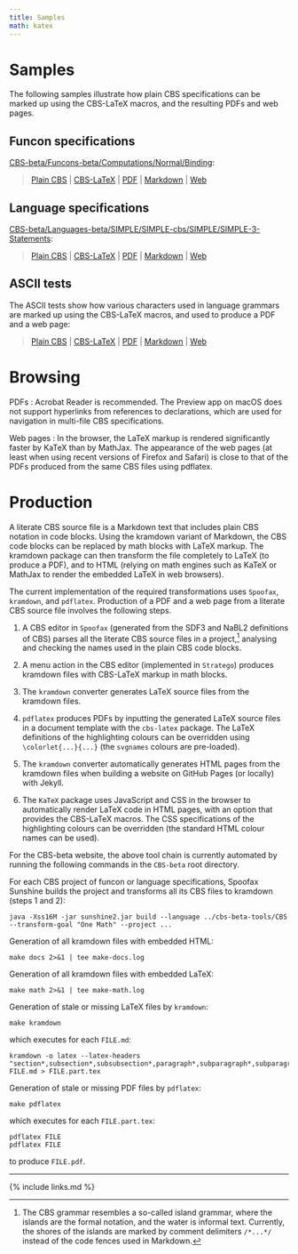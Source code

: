 ```yaml
---
title: Samples
math: katex
---
```


# Samples

The following samples illustrate how plain CBS specifications can be marked up
using the CBS-LaTeX macros, and the resulting PDFs and web pages.

## Funcon specifications

[CBS-beta/Funcons-beta/Computations/Normal/Binding](https://plancomps.github.io/CBS-beta/Funcons-beta/Computations/Normal/Binding):

> [Plain CBS](cbs/Binding.cbs.txt) \|
  [CBS-LaTeX](latex/Binding/Binding.part.tex.html) \|
  [PDF](latex/Binding/Binding.pdf) \|
  [Markdown](kramdown/Binding.md.html) \|
  [Web](katex/Binding)

## Language specifications

[CBS-beta/Languages-beta/SIMPLE/SIMPLE-cbs/SIMPLE/SIMPLE-3-Statements](https://plancomps.github.io/CBS-beta/Languages-beta/SIMPLE/SIMPLE-cbs/SIMPLE/SIMPLE-3-Statements):

> [Plain CBS](cbs/SIMPLE-3-Statements.cbs.txt) \|
  [CBS-LaTeX](latex/SIMPLE-3-Statements/SIMPLE-3-Statements.part.tex.html) \|
  [PDF](latex/SIMPLE-3-Statements/SIMPLE-3-Statements.pdf) \|
  [Markdown](kramdown/SIMPLE-3-Statements.md.html) \|
  [Web](katex/SIMPLE-3-Statements)

## ASCII tests

The ASCII tests show how various characters used in language grammars are marked up
using the CBS-LaTeX macros, and used to produce a PDF and a web page:

> [Plain CBS](cbs/TEST-Start.cbs.txt)  \|
  [CBS-LaTeX](latex/TEST-Start/TEST-Start.part.tex.html) \|
  [PDF](latex/TEST-Start/TEST-Start.pdf) \|
  [Markdown](kramdown/TEST-Start.md.html) \|
  [Web](katex/TEST-Start) 

# Browsing

PDFs
: Acrobat Reader is recommended. The Preview app on macOS does not support hyperlinks from references to declarations, which are used for navigation in multi-file CBS specifications.

Web pages
: In the browser, the LaTeX markup is rendered significantly faster by KaTeX than by MathJax. The appearance of the web pages (at least when using recent versions of Firefox and Safari) is close to that of the PDFs produced from the same CBS files using pdflatex.

# Production

A literate CBS source file is a Markdown text that includes plain CBS notation in code blocks.
Using the kramdown variant of Markdown, the CBS code blocks can be replaced by math blocks with LaTeX markup.
The kramdown package can then transform the file completely to LaTeX (to produce a PDF),
and to HTML (relying on math engines such as KaTeX or MathJax to render the embedded LaTeX in web browsers).

The current implementation of the required transformations uses `Spoofax`, `kramdown`, and `pdflatex`.
Production of a PDF and a web page from a literate CBS source file involves the following steps.

1. A CBS editor in `Spoofax` (generated from the SDF3 and NaBL2 definitions of CBS) parses all the literate CBS source files in a project,[^island] analysing and checking the names used in the plain CBS code blocks.
   
2. A menu action in the CBS editor (implemented in `Stratego`) produces kramdown files with CBS-LaTeX markup in math blocks.

3. The `kramdown` converter generates LaTeX source files from the kramdown files.

4. `pdflatex` produces PDFs by inputting the generated LaTeX source files in a document template with the `cbs-latex` package.
   The LaTeX definitions of the highlighting colours can be overridden using `\colorlet{...}{...}` (the `svgnames` colours are pre-loaded).

5. The `kramdown` converter automatically generates HTML pages from the kramdown files when building a website on GitHub Pages (or locally) with Jekyll.

6. The `KaTeX` package uses JavaScript and CSS in the browser to automatically render LaTeX code in HTML pages,
   with an option that provides the CBS-LaTeX macros.
   The CSS specifications of the highlighting colours can be overridden (the standard HTML colour names can be used).

For the CBS-beta website, the above tool chain is currently automated by running the following commands in the `CBS-beta` root directory.

For each CBS project of funcon or language specifications, Spoofax Sunshine builds the project and transforms all its CBS files to kramdown (steps 1 and 2):
```
java -Xss16M -jar sunshine2.jar build --language ../cbs-beta-tools/CBS --transform-goal "One Math" --project ...
```

Generation of all kramdown files with embedded HTML:
```
make docs 2>&1 | tee make-docs.log
```

Generation of all kramdown files with embedded LaTeX:
```
make math 2>&1 | tee make-math.log
```

Generation of stale or missing LaTeX files by `kramdown`:
```
make kramdown
```
which executes for each `FILE.md`:
```
kramdown -o latex --latex-headers "section*,subsection*,subsubsection*,paragraph*,subparagraph*,subparagraph*" FILE.md > FILE.part.tex
```

Generation of stale or missing PDF files by `pdflatex`:
```
make pdflatex
```
which executes for each `FILE.part.tex`:
```
pdflatex FILE
pdflatex FILE
```
to produce `FILE.pdf`.

----

[^island]:
    The CBS grammar resembles a so-called island grammar, where the islands are the formal notation, and the water is informal text.
    Currently, the shores of the islands are marked by comment delimiters `/*...*/` instead of the code fences used in Markdown.

{% include links.md %}
